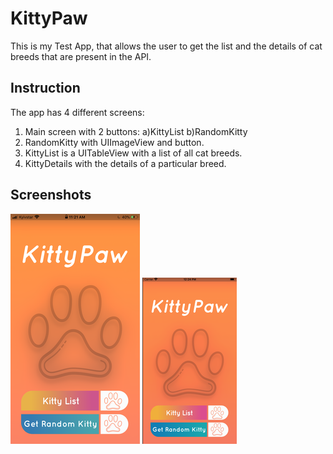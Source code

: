 # KittyPaw

This is my Test App, that allows the user to get the list and the details of cat breeds that are present in the API.

## Instruction

The app has 4 different screens:
1. Main screen with 2 buttons:
  a)KittyList
  b)RandomKitty
2. RandomKitty with UIImageView and button.
3. KittyList is a UITableView with a list of all cat breeds.
4. KittyDetails with the details of a particular breed.

## Screenshots
![Screenshot](https://github.com/Falliot/KittyPaw/blob/master/Test%20Task/Screenshots/rsz_1img_9744.png)
![Screenshot](https://github.com/Falliot/KittyPaw/blob/master/Test%20Task/Screenshots/rsz_mainscreen.png)



